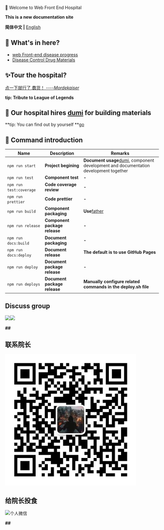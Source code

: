 🌟 Welcome to Web Front End Hospital

**This is a new documentation site**

**简体中文 |** [English](en-US)

## 🚀 What's in here?

- [web Front-end disease progress](/guide)
- [Disease Control Drug Materials](components/)

## ✨Tour the hospital?

[点一下就行了,蠢货！ ----_Mordekaiser_](http://liuyuanhua.site/my-markdown/)

**tip: Tribute to League of Legends**

## 📒 Our hospital hires [dumi](https://d.umijs.org/zh-CN/guide) for building materials

**tip: You can find out by yourself **[go](https://d.umijs.org/zh-CN/guide)

## 🤖 Command introduction

| **Name**                | **Description**               | **Remarks**                                                                                                           |
| ----------------------- | ----------------------------- | --------------------------------------------------------------------------------------------------------------------- |
| `npm run start`         | **Project begining**          | **Document usage**[dumi](https://github.com/umijs/dumi), component development and documentation development together |
| `npm run test`          | **Component test**            | **-**                                                                                                                 |
| `npm run test:coverage` | **Code coverage review**      | **-**                                                                                                                 |
| `npm run prettier`      | **Code prettier**             | **-**                                                                                                                 |
| `npm run build`         | **Component packaging**       | **Use**[father](https://github.com/umijs/father)                                                                      |
| `npm run release`       | **Component package release** | **-**                                                                                                                 |
| `npm run docs:build`    | **Document packaging**        | **-**                                                                                                                 |
| `npm run docs:deploy`   | **Document release**          | **The default is to use GitHub Pages**                                                                                |
| `npm run deploy`        | **Document package release**  | **-**                                                                                                                 |
| `npm run deploys`       | **Document package release**  | **Manually configure related commands in the deploy.sh file**                                                         |

## Discuss group

![](https://gw.alipayobjects.com/zos/bmw-prod/ce3439e7-3bf9-4031-b823-6473439ec9e6/kxkiis4c_w1004_h1346.jpeg)![](https://gw.alipayobjects.com/zos/bmw-prod/c18bc2a5-719a-48ca-b225-c79ef88bfb43/k7m10ymd_w1004_h1346.jpeg)

**##**

## 联系院长

![](https://raw.githubusercontent.com/LiuYuanhuaG/my-markdown/408bae1293ed0bb71074937ba1695a613f2e2a11/public/img/my_wx.jpg '个人微信')

## 给院长投食

![](https://raw.iqiq.io/LiuYuanhuaG/my-markdown/5f657624af9914f2368a2056dff73934a9c01137/public/img/toushi.jpg '个人微信')

**##**
